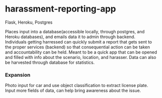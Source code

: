 # harassment-reporting-app


Flask, Heroku, Postgres

Places input into a database(accessible locally, through postgres, and Heroku databases), and emails data it to admin through backend.
 Individuals getting harressed can quickly submit a report that gets sent to the proper services (backend) so that consequential action can be taken and accountability can be held. Meant to be a quick app that can be opened and filled with info about the scenario, location, and harasser. Data can also be harvested through database for statistics. 


<h3>Expansion</h3>
Photo input for car and use object classification to extract license plate. Input more fields of data, can help bring awareness about the issue.
